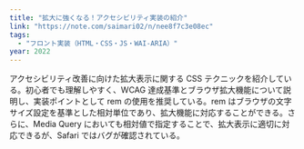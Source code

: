 ```yaml
---
title: "拡大に強くなる！アクセシビリティ実装の紹介"
link: "https://note.com/saimari02/n/nee8f7c3e08ec"
tags:
  - "フロント実装（HTML・CSS・JS・WAI-ARIA）"
year: 2022
---
```


アクセシビリティ改善に向けた拡大表示に関する CSS テクニックを紹介している。初心者でも理解しやすく、WCAG 達成基準とブラウザ拡大機能について説明し、実装ポイントとして rem の使用を推奨している。rem はブラウザの文字サイズ設定を基準とした相対単位であり、拡大機能に対応することができる。さらに、Media Query においても相対値で指定することで、拡大表示に適切に対応できるが、Safari ではバグが確認されている。
